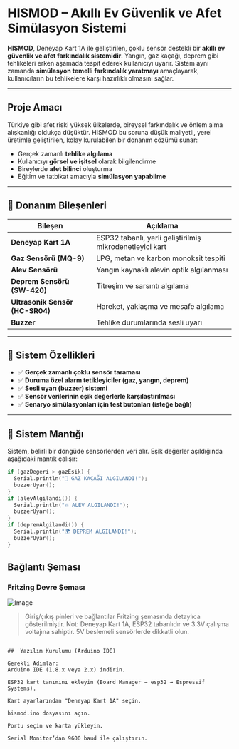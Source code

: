 # HISMOD – Akıllı Ev Güvenlik ve Afet Simülasyon Sistemi 

**HISMOD**, Deneyap Kart 1A ile geliştirilen, çoklu sensör destekli bir **akıllı ev güvenlik ve afet farkındalık sistemidir**. Yangın, gaz kaçağı, deprem gibi tehlikeleri erken aşamada tespit ederek kullanıcıyı uyarır. Sistem aynı zamanda **simülasyon temelli farkındalık yaratmayı** amaçlayarak, kullanıcıların bu tehlikelere karşı hazırlıklı olmasını sağlar.

---

## Proje Amacı

Türkiye gibi afet riski yüksek ülkelerde, bireysel farkındalık ve önlem alma alışkanlığı oldukça düşüktür. HISMOD bu soruna düşük maliyetli, yerel üretimle geliştirilen, kolay kurulabilen bir donanım çözümü sunar:

- Gerçek zamanlı **tehlike algılama**
- Kullanıcıyı **görsel ve işitsel** olarak bilgilendirme
- Bireylerde **afet bilinci** oluşturma
- Eğitim ve tatbikat amacıyla **simülasyon yapabilme**

---

## 🔩 Donanım Bileşenleri

| Bileşen | Açıklama |
|--------|----------|
| **Deneyap Kart 1A** | ESP32 tabanlı, yerli geliştirilmiş mikrodenetleyici kart |
| **Gaz Sensörü (MQ-9)** | LPG, metan ve karbon monoksit tespiti |
| **Alev Sensörü** | Yangın kaynaklı alevin optik algılanması |
| **Deprem Sensörü (SW-420)** | Titreşim ve sarsıntı algılama |
| **Ultrasonik Sensör (HC-SR04)** | Hareket, yaklaşma ve mesafe algılama |
| **Buzzer** | Tehlike durumlarında sesli uyarı |

---

## 🧰 Sistem Özellikleri

- ✅ **Gerçek zamanlı çoklu sensör taraması**
- ✅ **Duruma özel alarm tetikleyiciler (gaz, yangın, deprem)**
- ✅ **Sesli uyarı (buzzer) sistemi**
- ✅ **Sensör verilerinin eşik değerlerle karşılaştırılması**
- ✅ **Senaryo simülasyonları için test butonları (isteğe bağlı)**

---

## 🧠 Sistem Mantığı

Sistem, belirli bir döngüde sensörlerden veri alır. Eşik değerler aşıldığında aşağıdaki mantık çalışır:

```cpp
if (gazDegeri > gazEsik) {
  Serial.println("🚨 GAZ KAÇAĞI ALGILANDI!");
  buzzerUyar();
}
if (alevAlgilandi()) {
  Serial.println("🔥 ALEV ALGILANDI!");
  buzzerUyar();
}
if (depremAlgilandi()) {
  Serial.println("🌍 DEPREM ALGILANDI!");
  buzzerUyar();
}
```
## Bağlantı Şeması

### Fritzing Devre Şeması  
![Image](https://github.com/user-attachments/assets/f43838d0-0c53-4e67-9917-e2c1ba37b9e0)



> Giriş/çıkış pinleri ve bağlantılar Fritzing şemasında detaylıca gösterilmiştir.
Not: Deneyap Kart 1A, ESP32 tabanlıdır ve 3.3V çalışma voltajına sahiptir. 5V beslemeli sensörlerde dikkatli olun.

```

##  Yazılım Kurulumu (Arduino IDE)

Gerekli Adımlar:
Arduino IDE (1.8.x veya 2.x) indirin.

ESP32 kart tanımını ekleyin (Board Manager → esp32 → Espressif Systems).

Kart ayarlarından "Deneyap Kart 1A" seçin.

hismod.ino dosyasını açın.

Portu seçin ve karta yükleyin.

Serial Monitor’dan 9600 baud ile çalıştırın.






